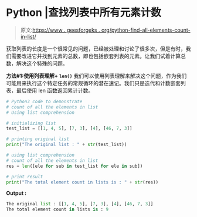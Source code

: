 # Python |查找列表中所有元素计数

> 原文:[https://www . geesforgeks . org/python-find-all-elements-count-in-list/](https://www.geeksforgeeks.org/python-find-all-elements-count-in-list/)

获取列表的长度是一个很常见的问题，已经被处理和讨论了很多次，但是有时，我们需要改进它并找到元素的总数，即也包括嵌套列表的元素。让我们试着计算总数，解决这个特殊的问题。

**方法#1:使用列表理解+ `len()`**
我们可以使用列表理解来解决这个问题，作为我们可能用来执行这个特定任务的常规循环的潜在速记。我们只是迭代和计数嵌套列表，最后使用 len 函数返回累计计数。

```py
# Python3 code to demonstrate
# count of all the elements in list 
# Using list comprehension

# initializing list
test_list = [[1, 4, 5], [7, 3], [4], [46, 7, 3]]

# printing original list
print("The original list : " + str(test_list))

# using list comprehension
# count of all the elements in list
res = len([ele for sub in test_list for ele in sub])

# print result
print("The total element count in lists is : " + str(res))
```

**Output :**

```py
The original list : [[1, 4, 5], [7, 3], [4], [46, 7, 3]]
The total element count in lists is : 9

```